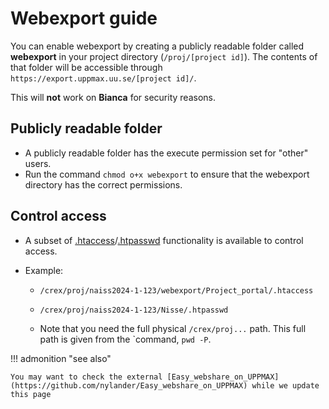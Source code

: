 # Webexport guide

You can enable webexport by creating a publicly readable folder called **webexport** in your project directory (``/proj/[project id]``). The contents of that folder will be accessible through `https://export.uppmax.uu.se/[project id]/`.

This will **not** work on **Bianca** for security reasons.

## Publicly readable folder

- A publicly readable folder has the execute permission set for "other" users.
- Run the command ``chmod o+x webexport`` to ensure that the webexport directory has the correct permissions.

## Control access

- A subset of [.htaccess](https://httpd.apache.org/docs/current/howto/htaccess.html)/[.htpasswd](https://httpd.apache.org/docs/2.4/programs/htpasswd.html) functionality is available to control access.

- Example:
    - ``/crex/proj/naiss2024-1-123/webexport/Project_portal/.htaccess``
    - ``/crex/proj/naiss2024-1-123/Nisse/.htpasswd``

    - Note that you need the full physical ``/crex/proj...`` path. This full path is given from the `command, ``pwd -P``.

!!! admonition "see also"

    You may want to check the external [Easy_webshare_on_UPPMAX](https://github.com/nylander/Easy_webshare_on_UPPMAX) while we update this page 
